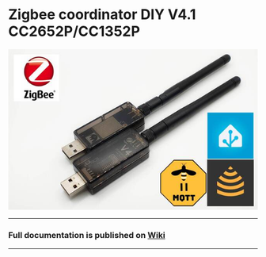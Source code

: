 # Zigbee coordinator DIY V4.1 CC2652P/CC1352P

![stick V4.1](images/v4-3.jpg)

---

### Full documentation is published on [Wiki](https://github.com/DIYZi/RFS_CC2652_V4/wiki)

---
